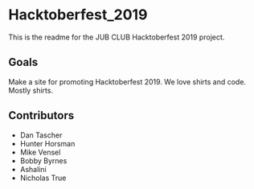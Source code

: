 # Hacktoberfest_2019

This is the readme for the JUB CLUB Hacktoberfest 2019 project.

## Goals

Make a site for promoting Hacktoberfest 2019. We love shirts and code. Mostly shirts.

## Contributors

- Dan Tascher
- Hunter Horsman
- Mike Vensel
- Bobby Byrnes
- Ashalini
- Nicholas True